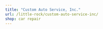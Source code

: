 ```yaml
---
title: "Custom Auto Service, Inc."
url: /little-rock/custom-auto-service-inc/
shop: car repair
---
```

